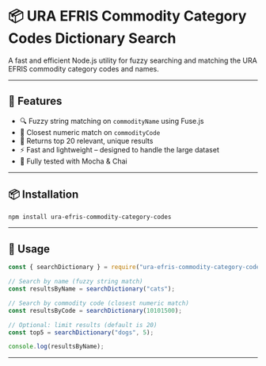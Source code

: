 # 📦 URA EFRIS Commodity Category Codes Dictionary Search

A fast and efficient Node.js utility for fuzzy searching and matching the URA EFRIS commodity category codes and names.

---

## 🚀 Features

- 🔍 Fuzzy string matching on `commodityName` using Fuse.js
- 🔢 Closest numeric match on `commodityCode`
- 🎯 Returns top 20 relevant, unique results
- ⚡ Fast and lightweight – designed to handle the large dataset
- 🧪 Fully tested with Mocha & Chai

---

## 📦 Installation

```bash
npm install ura-efris-commodity-category-codes
```

---

## 📘 Usage

```js
const { searchDictionary } = require("ura-efris-commodity-category-codes");

// Search by name (fuzzy string match)
const resultsByName = searchDictionary("cats");

// Search by commodity code (closest numeric match)
const resultsByCode = searchDictionary(10101500);

// Optional: limit results (default is 20)
const top5 = searchDictionary("dogs", 5);

console.log(resultsByName);
```

---
